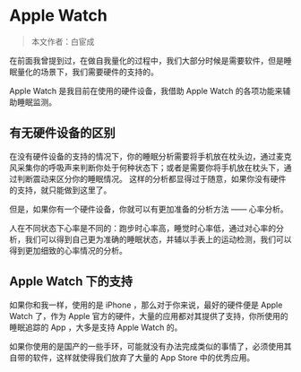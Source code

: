 # Apple Watch

> 本文作者：白宦成

在前面我曾提到过，在做自我量化的过程中，我们大部分时候是需要软件，但是睡眠量化的场景下，我们需要硬件的支持的。

Apple Watch 是我目前在使用的硬件设备，我借助 Apple Watch 的各项功能来辅助睡眠监测。

## 有无硬件设备的区别

在没有硬件设备的支持的情况下，你的睡眠分析需要将手机放在枕头边，通过麦克风采集你的呼吸声来判断你处于何种状态下；或者是需要你将手机放在枕头下，通过判断震动来区分你的睡眠情况。
这样的分析都显得过于随意，如果你没有硬件的支持，就只能做到这里了。

但是，如果你有一个硬件设备，你就可以有更加准备的分析方法 —— 心率分析。

人在不同状态下心率是不同的：跑步时心率高，睡觉时心率低，通过对心率的分析，我们可以得到自己更为准确的睡眠状态，并辅以手表上的运动检测，我们可以得到更加细致的心率情况的分析。


## Apple Watch 下的支持

如果你和我一样，使用的是 iPhone ，那么对于你来说，最好的硬件便是 Apple Watch 了，作为 Apple 官方的硬件，大量的应用都对其提供了支持，你所使用的睡眠追踪的 App ，大多是支持 Apple Watch 的。

如果你使用的是国产的一些手环，可能就没有办法完成类似的事情了，必须使用其自带的软件，这样就使得我们放弃了大量的 App Store 中的优秀应用。
